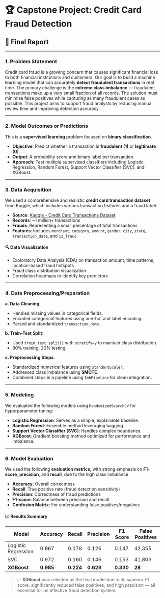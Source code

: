 # 🏆 Capstone Project: Credit Card Fraud Detection

## 📌 Final Report

---

### 1. Problem Statement

Credit card fraud is a growing concern that causes significant financial loss to both financial institutions and customers. Our goal is to build a machine learning model that can accurately **detect fraudulent transactions** in real time. The primary challenge is the **extreme class imbalance** — fraudulent transactions make up a very small fraction of all records. The solution must minimize false positives while capturing as many fraudulent cases as possible. This project aims to support fraud analysts by reducing manual review time and improving detection accuracy.

---

### 2. Model Outcomes or Predictions

This is a **supervised learning** problem focused on **binary classification**.

- **Objective**: Predict whether a transaction is **fraudulent (1)** or **legitimate (0)**.
- **Output**: A probability score and binary label per transaction.
- **Approach**: Test multiple supervised classifiers including Logistic Regression, Random Forest, Support Vector Classifier (SVC), and XGBoost.

---

### 3. Data Acquisition

We used a comprehensive and realistic **credit card transaction dataset** from Kaggle, which includes various transaction features and a fraud label.

- **Source**: [Kaggle - Credit Card Transactions Dataset](https://www.kaggle.com/datasets/tjverry/credit-card-transactions)
- **Records**: ~1 million+ transactions
- **Frauds**: Representing a small percentage of total transactions
- **Features**: Includes `merchant`, `category`, `amount`, `gender`, `city`, `state`, `transaction_date`, and `is_fraud`.

#### 🔍 Data Visualization

- Exploratory Data Analysis (EDA) on transaction amount, time patterns, location-based fraud hotspots
- Fraud class distribution visualization
- Correlation heatmaps to identify key predictors

---

### 4. Data Preprocessing/Preparation

**a. Data Cleaning**:
- Handled missing values in categorical fields.
- Encoded categorical features using one-hot and label encoding.
- Parsed and standardized `transaction_date`.

**b. Train-Test Split**:
- Used `train_test_split()` with `stratify=y` to maintain class distribution.
- 80% training, 20% testing.

**c. Preprocessing Steps**:
- Standardized numerical features using `StandardScaler`.
- Addressed class imbalance using **SMOTE**.
- Combined steps in a pipeline using `ImbPipeline` for clean integration.

---

### 5. Modeling

We evaluated the following models using `RandomizedSearchCV` for hyperparameter tuning:

- **Logistic Regression**: Serves as a simple, explainable baseline.
- **Random Forest**: Ensemble method leveraging bagging.
- **Support Vector Classifier (SVC)**: Handles complex boundaries.
- **XGBoost**: Gradient boosting method optimized for performance and imbalance.

---

### 6. Model Evaluation

We used the following **evaluation metrics**, with strong emphasis on **F1-score**, **precision**, and **recall**, due to the high class imbalance:

- **Accuracy**: Overall correctness
- **Recall**: True positive rate (fraud detection sensitivity)
- **Precision**: Correctness of fraud predictions
- **F1-score**: Balance between precision and recall
- **Confusion Matrix**: For understanding false positives/negatives

#### 📈 Results Summary

| Model                | Accuracy | Recall | Precision | F1 Score | False Positives |
|---------------------|----------|--------|-----------|----------|-----------------|
| Logistic Regression | 0.967    | 0.178  | 0.126     | 0.147    | 42,355          |
| SVC                 | 0.972    | 0.160  | 0.146     | 0.153    | 41,803          |
| **XGBoost**         | **0.985**| **0.224**| **0.629** | **0.330**| **28**           |

> ✅ **XGBoost** was selected as the final model due to its superior F1 score, significantly reduced false positives, and high precision — all essential for an effective fraud detection system.
